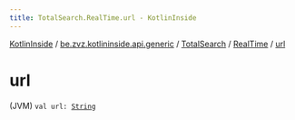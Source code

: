 ```yaml
---
title: TotalSearch.RealTime.url - KotlinInside
---
```


[KotlinInside](../../../index.html) / [be.zvz.kotlininside.api.generic](../../index.html) / [TotalSearch](../index.html) / [RealTime](index.html) / [url](./url.html)

# url

(JVM) `val url: `[`String`](https://kotlinlang.org/api/latest/jvm/stdlib/kotlin/-string/index.html)